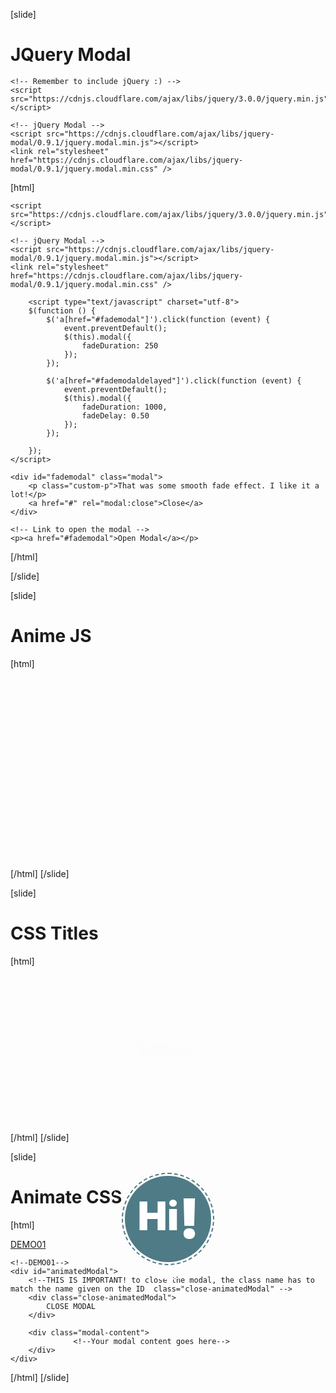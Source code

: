 [slide]
# JQuery Modal

```
<!-- Remember to include jQuery :) -->
<script src="https://cdnjs.cloudflare.com/ajax/libs/jquery/3.0.0/jquery.min.js"></script>

<!-- jQuery Modal -->
<script src="https://cdnjs.cloudflare.com/ajax/libs/jquery-modal/0.9.1/jquery.modal.min.js"></script>
<link rel="stylesheet" href="https://cdnjs.cloudflare.com/ajax/libs/jquery-modal/0.9.1/jquery.modal.min.css" />
```

[html]
<style>
p.custom-p {
  color: black;
}
</style>

 <!-- Remember to include jQuery :) -->
    <script src="https://cdnjs.cloudflare.com/ajax/libs/jquery/3.0.0/jquery.min.js"></script>

    <!-- jQuery Modal -->
    <script src="https://cdnjs.cloudflare.com/ajax/libs/jquery-modal/0.9.1/jquery.modal.min.js"></script>
    <link rel="stylesheet" href="https://cdnjs.cloudflare.com/ajax/libs/jquery-modal/0.9.1/jquery.modal.min.css" />
    
        <script type="text/javascript" charset="utf-8">
        $(function () {
            $('a[href="#fademodal"]').click(function (event) {
                event.preventDefault();
                $(this).modal({
                    fadeDuration: 250
                });
            });

            $('a[href="#fademodaldelayed"]').click(function (event) {
                event.preventDefault();
                $(this).modal({
                    fadeDuration: 1000,
                    fadeDelay: 0.50
                });
            });

        });
    </script>
    
 <!-- Modal HTML embedded directly into document -->
    <div id="fademodal" class="modal">
        <p class="custom-p">That was some smooth fade effect. I like it a lot!</p>
        <a href="#" rel="modal:close">Close</a>
    </div>

    <!-- Link to open the modal -->
    <p><a href="#fademodal">Open Modal</a></p>



[/html]

[/slide]

[slide]
# Anime JS
[html]
<style>
  h1.ml8 {
  font-weight: 900;
  font-size: 4.5em;
  color: #fff;
  width: 3em;
  height: 3em;
}

.ml8 .letters-container {
  position: absolute;
  left: 0;
  right: 0;
  margin: auto;
  top: 0;
  bottom: 0;
  height: 1em;
  text-align: center;
}

.ml8 .letters {
  position: relative;
  z-index: 2;
  display: inline-block;
  line-height: 0.7em;
  right: -0.12em;
  top: -0.2em;
}

.ml8 .bang {
  font-size: 1.4em;
  top: auto;
  left: -0.06em;
}

.ml8 .circle {
  position: absolute;
  left: 0;
  right: 0;
  margin: auto;
  top: 0;
  bottom: 0;
}

.ml8 .circle-white {
  width: 3em;
  height: 3em;
  border: 2px dashed white;
  border-radius: 2em;
}

.ml8 .circle-dark {
  width: 2.2em;
  height: 2.2em;
  background-color: #4f7b86;
  border-radius: 3em;
  z-index: 1;
}

.ml8 .circle-dark-dashed {
  border-radius: 2.4em;
  background-color: transparent;
  border: 2px dashed #4f7b86;
  width: 2.3em;
  height: 2.3em;
}
</style>

<script>
  anime.timeline({loop: true})
  .add({
    targets: '.ml8 .circle-white',
    scale: [0, 3],
    opacity: [1, 0],
    easing: "easeInOutExpo",
    rotateZ: 360,
    duration: 1100
  }).add({
    targets: '.ml8 .circle-container',
    scale: [0, 1],
    duration: 1100,
    easing: "easeInOutExpo",
    offset: '-=1000'
  }).add({
    targets: '.ml8 .circle-dark',
    scale: [0, 1],
    duration: 1100,
    easing: "easeOutExpo",
    offset: '-=600'
  }).add({
    targets: '.ml8 .letters-left',
    scale: [0, 1],
    duration: 1200,
    offset: '-=550'
  }).add({
    targets: '.ml8 .bang',
    scale: [0, 1],
    rotateZ: [45, 15],
    duration: 1200,
    offset: '-=1000'
  }).add({
    targets: '.ml8',
    opacity: 0,
    duration: 1000,
    easing: "easeOutExpo",
    delay: 1400
  });

anime({
  targets: '.ml8 .circle-dark-dashed',
  rotateZ: 360,
  duration: 8000,
  easing: "linear",
  loop: true
});
</script>

<h1 class="ml8">
  <span class="letters-container">
    <span class="letters letters-left">Hi</span>
    <span class="letters bang">!</span>
  </span>
  <span class="circle circle-white"></span>
  <span class="circle circle-dark"></span>
  <span class="circle circle-container"><span class="circle circle-dark-dashed"></span></span>
</h1>

<script src="https://cdnjs.cloudflare.com/ajax/libs/animejs/2.0.2/anime.min.js"></script>
[/html]
[/slide]

[slide]
# CSS Titles
[html]
<style>
div.appeartext {
 font-size:70px;
 font-weight:bold;
 color:#4794D3;
 width:300px;
 margin:90px auto;

 -webkit-animation-name: appear;
 -webkit-animation-duration: 3s;
 -webkit-animation-timing-function: linear;
 -webkit-animation-delay: 0s;
 -webkit-animation-iteration-count: 1;
 -webkit-animation-direction: normal;
 -webkit-animation-fill-mode: both;

 animation-name: appear;
 animation-duration: 3s;
 animation-timing-function: linear;
 animation-delay: 0s;
 animation-iteration-count: 1;
 animation-direction: normal;
 animation-fill-mode: both;

}

@-webkit-keyframes appear {
  0%{
	opacity: 0;
	-webkit-transform: scale3d(0.3, 0.3, 0.3);
	transform: scale3d(0.3, 0.3, 0.3);
  }
  60%{
	opacity: 1;
	-webkit-transform: scale3d(1,1,1);
	transform: scale3d(1,1,1);
  }
}

@keyframes appear {
  0%{
	opacity: 0;
	transform: scale3d(0.3, 0.3, 0.3);
  }
  60%{
	opacity: 1;
	transform: scale3d(1,1,1);
  }
}
</style>
<div class='appeartext' >SoftUni</div>
[/html]
[/slide]

[slide]
# Animate CSS

[html]
<script src="//ajax.googleapis.com/ajax/libs/jquery/1.11.1/jquery.min.js"></script>
 <script src="yourPath/animatedModal.min.js"></script>
 <link rel="stylesheet" href="//cdnjs.cloudflare.com/ajax/libs/animate.css/3.2.0/animate.min.css">
<!--Call your modal-->
    <a id="demo01" href="#animatedModal">DEMO01</a>

    <!--DEMO01-->
    <div id="animatedModal">
        <!--THIS IS IMPORTANT! to close the modal, the class name has to match the name given on the ID  class="close-animatedModal" -->
        <div class="close-animatedModal"> 
            CLOSE MODAL
        </div>
            
        <div class="modal-content">
                  <!--Your modal content goes here-->
        </div>
    </div>
    
  <script>
  $("#demo01").animatedModal();
</script>

[/html]
[/slide]
